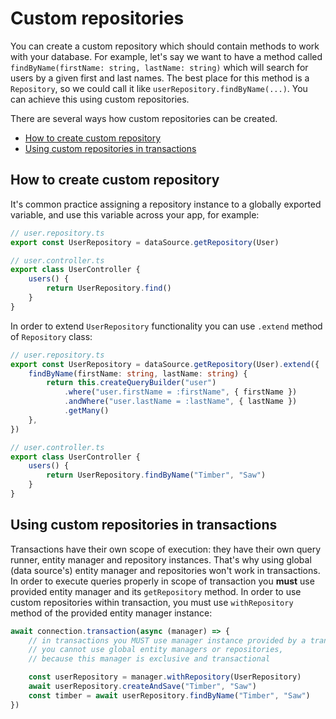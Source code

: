 # Custom repositories

You can create a custom repository which should contain methods to work with your database.
For example, let's say we want to have a method called `findByName(firstName: string, lastName: string)`
which will search for users by a given first and last names.
The best place for this method is a `Repository`,
so we could call it like `userRepository.findByName(...)`.
You can achieve this using custom repositories.

There are several ways how custom repositories can be created.

-   [How to create custom repository](#how-to-create-custom-repository)
-   [Using custom repositories in transactions](#using-custom-repositories-in-transactions)

## How to create custom repository

It's common practice assigning a repository instance to a globally exported variable,
and use this variable across your app, for example:

```ts
// user.repository.ts
export const UserRepository = dataSource.getRepository(User)

// user.controller.ts
export class UserController {
    users() {
        return UserRepository.find()
    }
}
```

In order to extend `UserRepository` functionality you can use `.extend` method of `Repository` class:

```typescript
// user.repository.ts
export const UserRepository = dataSource.getRepository(User).extend({
    findByName(firstName: string, lastName: string) {
        return this.createQueryBuilder("user")
            .where("user.firstName = :firstName", { firstName })
            .andWhere("user.lastName = :lastName", { lastName })
            .getMany()
    },
})

// user.controller.ts
export class UserController {
    users() {
        return UserRepository.findByName("Timber", "Saw")
    }
}
```

## Using custom repositories in transactions

Transactions have their own scope of execution: they have their own query runner, entity manager and repository instances.
That's why using global (data source's) entity manager and repositories won't work in transactions.
In order to execute queries properly in scope of transaction you **must** use provided entity manager
and its `getRepository` method. In order to use custom repositories within transaction,
you must use `withRepository` method of the provided entity manager instance:

```typescript
await connection.transaction(async (manager) => {
    // in transactions you MUST use manager instance provided by a transaction,
    // you cannot use global entity managers or repositories,
    // because this manager is exclusive and transactional

    const userRepository = manager.withRepository(UserRepository)
    await userRepository.createAndSave("Timber", "Saw")
    const timber = await userRepository.findByName("Timber", "Saw")
})
```
